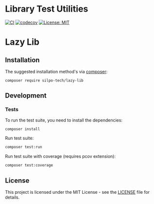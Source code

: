 # Library Test Utilities

[![CI](https://github.com/silpo-tech/lazy-lib/actions/workflows/ci.yml/badge.svg)](https://github.com/silpo-tech/lazy-lib/actions)
[![codecov](https://codecov.io/gh/silpo-tech/lazy-lib/graph/badge.svg)](https://codecov.io/gh/silpo-tech/lazy-lib)
[![License: MIT](https://img.shields.io/badge/License-MIT-yellow.svg)](https://opensource.org/licenses/MIT)
# Lazy Lib

## Installation

The suggested installation method's via [composer](https://getcomposer.org/):

```sh
composer require silpo-tech/lazy-lib
```

## Development

### Tests

To run the test suite, you need to install the dependencies:

```bash
composer install
```

Run test suite:

```bash
composer test:run
```

Run test suite with coverage (requires pcov extension):

```bash
composer test:coverage
```

## License

This project is licensed under the MIT License - see the [LICENSE](LICENSE) file for details.